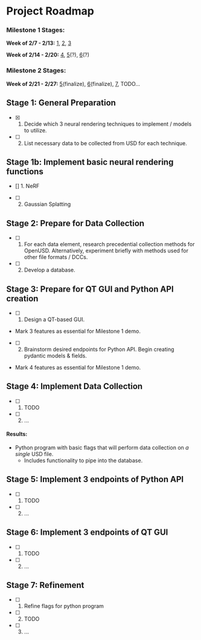 # Project Roadmap

### Milestone 1 Stages:

**Week of 2/7 - 2/13:** 
[1](#stage-1-general-preparation),
[2](#stage-2-prepare-for-data-collection),
[3](#stage-3-prepare-for-qt-gui-and-python-api-creation)

**Week of 2/14 - 2/20:** 
[4](#stage-4-implement-data-collection), 
[5](#stage-5-implement-3-endpoints-of-python-api)(?), 
[6](#stage-6-implement-3-endpoints-of-qt-gui)(?)

### Milestone 2 Stages:
**Week of 2/21 - 2/27:** 
[5](#stage-5-implement-3-endpoints-of-python-api)(finalize), 
[6](#stage-6-implement-3-endpoints-of-qt-gui)(finalize), 
[7](#stage-7-refinement), 
TODO...

## Stage 1: General Preparation

- [x] 1. Decide which 3 neural rendering techniques to implement / models to utilize.

- [ ] 2. List necessary data to be collected from USD for each technique.

## Stage 1b: Implement basic neural rendering functions

- [] 1. NeRF

- [ ] 2. Gaussian Splatting

## Stage 2: Prepare for Data Collection

- [ ] 1. For each data element, research precedential collection methods for OpenUSD. Alternatively, experiment briefly with methods used for other file formats / DCCs.
- [ ] 2. Develop a database.

## Stage 3: Prepare for QT GUI and Python API creation

- [ ] 1. Design a QT-based GUI.
- Mark 3 features as essential for Milestone 1 demo.
- [ ] 2. Brainstorm desired endpoints for Python API. Begin creating pydantic models & fields.
- Mark 4 features as essential for Milestone 1 demo.

## Stage 4: Implement Data Collection

- [ ] 1. TODO
- [ ] 2. ...
   
#### Results:
- Python program with basic flags that will perform data collection on *a single* USD file.
  - Includes functionality to pipe into the database.

## Stage 5: Implement 3 endpoints of Python API

- [ ] 1. TODO
- [ ] 2. ...

## Stage 6: Implement 3 endpoints of QT GUI

- [ ] 1. TODO
- [ ] 2. ...

## Stage 7: Refinement

- [ ] 1. Refine flags for python program
- [ ] 2. TODO
- [ ] 3. ...